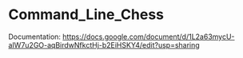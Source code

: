 # Command_Line_Chess
Documentation: https://docs.google.com/document/d/1L2a63mycU-aIW7u2GO-aqBirdwNfkctHj-b2EiHSKY4/edit?usp=sharing
